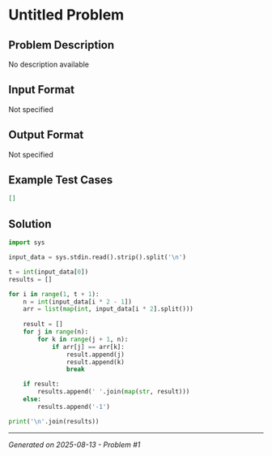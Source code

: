 # Untitled Problem

## Problem Description
No description available

## Input Format
Not specified

## Output Format
Not specified

## Example Test Cases
```json
[]
```

## Solution
```python
import sys

input_data = sys.stdin.read().strip().split('\n')

t = int(input_data[0])
results = []

for i in range(1, t + 1):
    n = int(input_data[i * 2 - 1])
    arr = list(map(int, input_data[i * 2].split()))
    
    result = []
    for j in range(n):
        for k in range(j + 1, n):
            if arr[j] == arr[k]:
                result.append(j)
                result.append(k)
                break

    if result:
        results.append(' '.join(map(str, result)))
    else:
        results.append('-1')

print('\n'.join(results))
```

---
*Generated on 2025-08-13 - Problem #1*